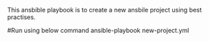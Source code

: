 This ansbible playbook is to create a new ansbile project using best practises.

#Run using below command
ansible-playbook new-project.yml
